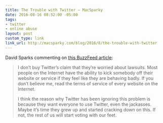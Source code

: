 ```yaml
---
title: The Trouble with Twitter — MacSparky
date: 2016-08-16 08:52:00 -05:00
tags:
- twitter
- online abuse
layout: post
custom_type: link
link_url: http://macsparky.com/blog/2016/8/the-trouble-with-twitter
---
```


David Sparks commenting on [this BuzzFeed article](https://www.buzzfeed.com/charliewarzel/a-honeypot-for-assholes-inside-twitters-10-year-failure-to-s?utm_term=.voz6E4N5l#.vu9AVM6OZ):

> I don’t buy Twitter’s claim that they’re worried about lawsuits. Most people on the Internet have the ability to kick somebody off their website or service if they feel like they are behaving badly. If you don’t believe me, read the terms of service of every website on the Internet.
>
> I think the reason why Twitter has been ignoring this problem is because they want everyone to use Twitter, even the jackasses. Maybe it’s time they grew up and started cracking down on this. If not, the rest of us will start voting with our feet.
